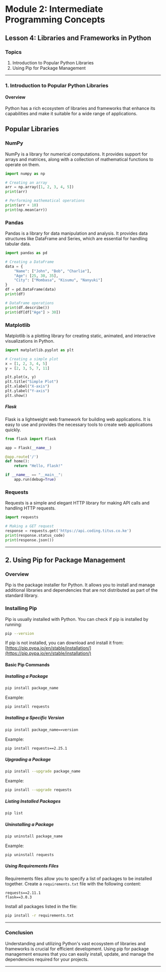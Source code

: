 
# Module 2: Intermediate Programming Concepts

## Lesson 4: Libraries and Frameworks in Python

### Topics
1. Introduction to Popular Python Libraries
2. Using Pip for Package Management

---

### 1. Introduction to Popular Python Libraries

#### Overview
Python has a rich ecosystem of libraries and frameworks that enhance its capabilities and make it suitable for a wide range of applications.

## Popular Libraries

### NumPy
NumPy is a library for numerical computations. It provides support for arrays and matrices, along with a collection of mathematical functions to operate on them.

```python
import numpy as np

# Creating an array
arr = np.array([1, 2, 3, 4, 5])
print(arr)

# Performing mathematical operations
print(arr + 10)
print(np.mean(arr))
```

### Pandas
Pandas is a library for data manipulation and analysis. It provides data structures like DataFrame and Series, which are essential for handling tabular data.

```python
import pandas as pd

# Creating a DataFrame
data = {
    "Name": ["John", "Bob", "Charlie"],
    "Age": [25, 30, 35],
    "City": ["Mombasa", "Kisumu", "Nanyuki"]
}
df = pd.DataFrame(data)
print(df)

# DataFrame operations
print(df.describe())
print(df[df["Age"] > 30])
```

### Matplotlib
Matplotlib is a plotting library for creating static, animated, and interactive visualizations in Python.

```python
import matplotlib.pyplot as plt

# Creating a simple plot
x = [1, 2, 3, 4, 5]
y = [2, 3, 5, 7, 11]

plt.plot(x, y)
plt.title("Simple Plot")
plt.xlabel("X-axis")
plt.ylabel("Y-axis")
plt.show()
```

##### Flask
Flask is a lightweight web framework for building web applications. It is easy to use and provides the necessary tools to create web applications quickly.

```python
from flask import Flask

app = Flask(__name__)

@app.route('/')
def home():
    return "Hello, Flask!"

if __name__ == "__main__":
    app.run(debug=True)
```

### Requests
Requests is a simple and elegant HTTP library for making API calls and handling HTTP requests.

```python
import requests

# Making a GET request
response = requests.get('https://api.coding.titus.co.ke')
print(response.status_code)
print(response.json())
```

---

## 2. Using Pip for Package Management

### Overview
Pip is the package installer for Python. It allows you to install and manage additional libraries and dependencies that are not distributed as part of the standard library.

### Installing Pip
Pip is usually installed with Python. You can check if pip is installed by running:
```sh
pip --version
```

If pip is not installed, you can download and install it from:
[https://pip.pypa.io/en/stable/installation/](https://pip.pypa.io/en/stable/installation/)

#### Basic Pip Commands

##### Installing a Package
```sh
pip install package_name
```
Example:
```sh
pip install requests
```

##### Installing a Specific Version
```sh
pip install package_name==version
```
Example:
```sh
pip install requests==2.25.1
```

##### Upgrading a Package
```sh
pip install --upgrade package_name
```
Example:
```sh
pip install --upgrade requests
```

##### Listing Installed Packages
```sh
pip list
```

##### Uninstalling a Package
```sh
pip uninstall package_name
```
Example:
```sh
pip uninstall requests
```

##### Using Requirements Files
Requirements files allow you to specify a list of packages to be installed together.
Create a `requirements.txt` file with the following content:
```
requests==2.11.1
flask==3.0.3
```
Install all packages listed in the file:
```sh
pip install -r requirements.txt
```

---

### Conclusion
Understanding and utilizing Python's vast ecosystem of libraries and frameworks is crucial for efficient development. Using pip for package management ensures that you can easily install, update, and manage the dependencies required for your projects.

---
